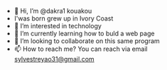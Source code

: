 - 👋 Hi, I’m @dakra1 kouakou
- I'was born grew up in Ivory Coast 
- 👀 I’m interested in technology
- 🌱 I’m currently learning how to buld a web page
- 💞️ I’m looking to collaborate on this same program
- 📫 How to reach me? You can reach via email sylvestreyao31@gmail.com

<!---
dakra1/dakra1 is a ✨ special ✨ repository because its `README.md` (this file) appears on your GitHub profile.
You can click the Preview link to take a look at your changes.
--->
